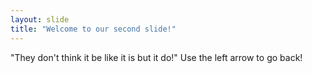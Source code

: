```yaml
---
layout: slide
title: "Welcome to our second slide!"
---
```

"They don't think it be like it is but it do!"
Use the left arrow to go back!
